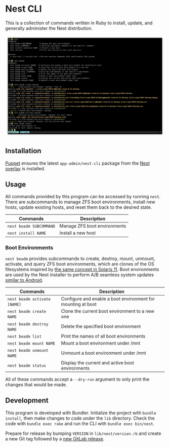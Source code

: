 # Nest CLI

This is a collection of commands written in Ruby to install, update, and
generally administer the Nest distribution.

![Nest CLI Screenshot](.screenshot.png)

## Installation

[Puppet](https://gitlab.james.tl/nest/puppet) ensures the latest
`app-admin/nest-cli` package from the [Nest
overlay](https://gitlab.james.tl/nest/overlay) is installed.

## Usage

All commands provided by this program can be accessed by running `nest`. There
are subcommands to manage ZFS boot environments, install new hosts, update
existing hosts, and reset them back to the desired state.

| Commands                | Description                  |
|-------------------------|------------------------------|
| `nest beadm SUBCOMMAND` | Manage ZFS boot environments |
| `nest install NAME`     | Install a new host           |

### Boot Environments

`nest beadm` provides subcommands to create, destroy, mount, unmount, activate,
and query ZFS boot environments, which are clones of the OS filesystems
inspired by [the same concept in Solaris
11](https://docs.oracle.com/cd/E53394_01/html/E54749/aboutbes.html).  Boot
environments are used by the Nest installer to perform A/B seamless system
updates [similar to Android](https://source.android.com/devices/tech/ota/ab).

| Commands                     | Description                                                  |
|------------------------------|--------------------------------------------------------------|
| `nest beadm activate [NAME]` | Configure and enable a boot environment for mounting at boot |
| `nest beadm create NAME`     | Clone the current boot environment to a new one              |
| `nest beadm destroy NAME`    | Delete the specified boot environment                        |
| `nest beadm list`            | Print the names of all boot environments                     |
| `nest beadm mount NAME`      | Mount a boot environment under /mnt                          |
| `nest beadm unmount NAME`    | Unmount a boot environment under /mnt                        |
| `nest beadm status`          | Display the current and active boot environments             |

All of these commands accept a `--dry-run` argument to only print the changes
that would be made.

## Development

This program is developed with Bundler. Initialize the project with `bundle
install`, then make changes to code under the `lib` directory. Check the code
with `bundle exec rake` and run the CLI with `bundle exec bin/nest`.

Prepare for release by bumping `VERSION` in `lib/nest/version.rb` and create a
new Git tag followed by a [new GitLab
release](https://gitlab.james.tl/nest/cli/-/releases/new).
